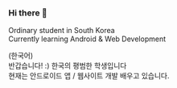 ### Hi there 👋

Ordinary student in South Korea    
Currently learning Android & Web Development

(한국어)    
반갑습니다! :)
한국의 평범한 학생입니다    
현재는 안드로이드 앱 / 웹사이트 개발 배우고 있습니다.
<!--
**uyuanx8/uyuanx8** is a ✨ _special_ ✨ repository because its `README.md` (this file) appears on your GitHub profile.

Here are some ideas to get you started:

- 🔭 I’m currently working on ...
- 🌱 I’m currently learning ...
- 👯 I’m looking to collaborate on ...
- 🤔 I’m looking for help with ...
- 💬 Ask me about ...
- 📫 How to reach me: ...
- 😄 Pronouns: ...
- ⚡ Fun fact: ...
-->
